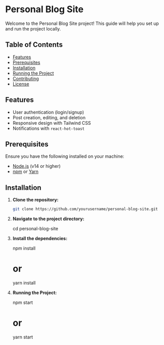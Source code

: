 # Personal Blog Site

Welcome to the Personal Blog Site project! This guide will help you set up and run the project locally.

## Table of Contents
- [Features](#features)
- [Prerequisites](#prerequisites)
- [Installation](#installation)
- [Running the Project](#running-the-project)
- [Contributing](#contributing)
- [License](#license)

## Features
- User authentication (login/signup)
- Post creation, editing, and deletion
- Responsive design with Tailwind CSS
- Notifications with `react-hot-toast`

## Prerequisites

Ensure you have the following installed on your machine:
- [Node.js](https://nodejs.org/) (v14 or higher)
- [npm](https://www.npmjs.com/) or [Yarn](https://yarnpkg.com/)

## Installation

1. **Clone the repository:**

   ```bash
   git clone https://github.com/yourusername/personal-blog-site.git

2. **Navigate to the project directory:**  

    cd personal-blog-site

3. **Install the dependencies:**  

    npm install
    # or
    yarn install

4. **Running the Project:**  

    npm start
    # or
    yarn start

